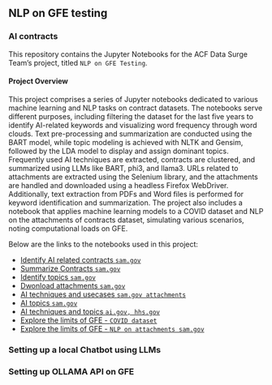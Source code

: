 ## NLP on GFE testing
### AI contracts

This repository contains the Jupyter Notebooks for the ACF Data Surge Team’s project, titled `NLP on GFE Testing`. 

#### Project Overview
This project comprises a series of Jupyter notebooks dedicated to various machine learning and NLP tasks on contract datasets. The notebooks serve different purposes, including filtering the dataset for the last five years to identify AI-related keywords and visualizing word frequency through word clouds. Text pre-processing and summarization are conducted using the BART model, while topic modeling is achieved with NLTK and Gensim, followed by the LDA model to display and assign dominant topics. Frequently used AI techniques are extracted, contracts are clustered, and summarized using LLMs like BART, phi3, and llama3. URLs related to attachments are extracted using the Selenium library, and the attachments are handled and downloaded using a headless Firefox WebDriver. Additionally, text extraction from PDFs and Word files is performed for keyword identification and summarization. The project also includes a notebook that applies machine learning models to a COVID dataset and NLP on the attachments of contracts dataset, simulating various scenarios, noting computational loads on GFE.

Below are the links to the notebooks used in this project:
- [Identify AI related contracts `sam.gov`](https://github.com/HHS/acf-nlp-on-gfe-testing/blob/main/code/Get_AI_contracts_s1.ipynb)
- [Summarize Contracts `sam.gov`](https://github.com/HHS/acf-nlp-on-gfe-testing/blob/main/code/AI_contracts_summarization_s1.ipynb)
- [Identify topics `sam.gov`](https://github.com/HHS/acf-nlp-on-gfe-testing/blob/main/code/AI_contracts_topics_s1.ipynb)
- [Dwonload attachments `sam.gov`](https://github.com/HHS/acf-nlp-on-gfe-testing/blob/main/code/Get_attachments_s2.ipynb)
- [AI techniques and usecases `sam.gov attachments`](https://github.com/HHS/acf-nlp-on-gfe-testing/blob/main/code/use_cases_topics_sam_attachments_s3.ipynb)
- [AI topics `sam.gov`](https://github.com/HHS/acf-nlp-on-gfe-testing/blob/main/code/use_cases_topics_sam_csv_s3.ipynb)
- [AI techniques and topics `ai.gov, hhs.gov`](https://github.com/HHS/acf-nlp-on-gfe-testing/blob/main/code/use_cases_topics_s3.ipynb)
- [Explore the limits of GFE - `COVID dataset`](https://github.com/HHS/acf-nlp-on-gfe-testing/blob/main/code/NLP_GFElimits_Covid_s1.ipynb)
- [Explore the limits of GFE - `NLP on attachments sam.gov`](https://github.com/HHS/acf-nlp-on-gfe-testing/blob/main/code/NLP_GFElimits_AIcontracts_s2.ipynb)

### Setting up a local Chatbot using LLMs





### Setting up OLLAMA API on GFE

